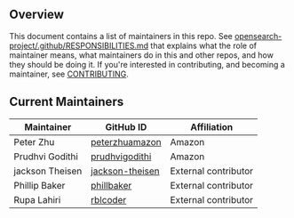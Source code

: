 ## Overview

This document contains a list of maintainers in this repo. See [opensearch-project/.github/RESPONSIBILITIES.md](https://github.com/opensearch-project/.github/blob/main/RESPONSIBILITIES.md#maintainer-responsibilities) that explains what the role of maintainer means, what maintainers do in this and other repos, and how they should be doing it. If you're interested in contributing, and becoming a maintainer, see [CONTRIBUTING](CONTRIBUTING.md).

## Current Maintainers

| Maintainer      | GitHub ID                                             | Affiliation          |
| --------------- | ----------------------------------------------------- |----------------------|
| Peter Zhu       | [peterzhuamazon](https://github.com/peterzhuamazon)   | Amazon               |
| Prudhvi Godithi | [prudhvigodithi](https://github.com/prudhvigodithi)   | Amazon               |
| jackson Theisen | [jackson-theisen](https://github.com/jackson-theisen) | External contributor  |
| Phillip Baker   | [phillbaker](https://github.com/phillbaker)           | External contributor |
| Rupa Lahiri   | [rblcoder](https://github.com/rblcoder)           | External contributor |

